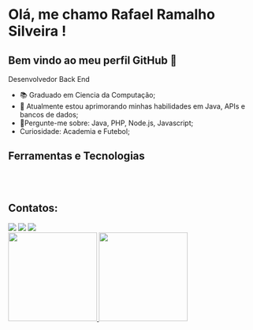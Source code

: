 # Olá, me chamo Rafael Ramalho Silveira ! 
## Bem vindo ao meu perfil GitHub 👋

Desenvolvedor Back End
- 📚 Graduado em Ciencia da Computação;
- 🌱 Atualmente estou aprimorando minhas habilidades em Java, APIs e bancos de dados;
- 💬Pergunte-me sobre: Java, PHP, Node.js, Javascript;
-  Curiosidade: Academia e Futebol;

## Ferramentas e Tecnologias
<i class="devicon-java-plain-wordmark"></i>
<i class="devicon-php-plain colored"></i>          
<i class="devicon-javascript-plain colored"></i>
<i class="devicon-git-plain colored"></i>
<i class="devicon-mysql-plain-wordmark colored"></i>
<i class="devicon-intellij-plain-wordmark"></i>  
<i class="devicon-visualstudio-plain colored"></i>

## Contatos:
<div>
<a href="https://instagram.com/rafaelramalhosilveira" target="_blank"><img loading="lazy" src="https://img.shields.io/badge/-Instagram-%23E4405F?style=for-the-badge&logo=instagram&logoColor=white" target="_blank"></a>
<a href = "mailto:rafaelramalhosilveira@gmail.com"><img loading="lazy" src="https://img.shields.io/badge/Gmail-D14836?style=for-the-badge&logo=gmail&logoColor=white" target="_blank"></a>
<a href="https://www.linkedin.com/in/rafinharamalho" target="_blank"><img loading="lazy" src="https://img.shields.io/badge/-LinkedIn-%230077B5?style=for-the-badge&logo=linkedin&logoColor=white" target="_blank"></a>   
</div

<div>
<a href="https://github.com/nerdfazendeiro">
<img loading="lazy" height="180em" src="https://github-readme-stats.vercel.app/api/top-langs/?username=seu-usuário-aqui&layout=compact&langs_count=7&theme=dracula"/>
<img loading="lazy" height="180em" src="https://github-readme-stats.vercel.app/api?username=seu-usuário-aqui&show_icons=true&theme=dracula&include_all_commits=true&count_private=true"/>
</div>
